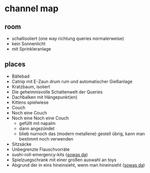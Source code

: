# channel map
## room
* schallisoliert (one way richtung queries normalerweise)
* kein Sonnenlicht
* mit Sprinkleranlage

## places
* Bällebad
* Catnip mit E-Zaun drum rum und automatischer Gießanlage
* Kratzbaum, isoliert
* Die geheimnisvolle Schattenwelt der Queries
* Dachbalken mit Hängepunkt(en)
* Kittens spielwiese
* Couch
* Noch eine Couch
* Noch eine Noch eine Couch
    * gefüllt mit napalm
    * dann angezündet
    * blieb nurnoch das (modern metallene) gestell übrig, kann man bestimmt noch verwenden
* Sitzsäcke
* Unbegrenzte Flauschvorräte
* sushi-roll-emergency-kits ([sowas da](http://3tags.org/article/how-to-take-care-of-a-sad-person-in-10-steps/top/1459685458))
* Spielzuegschrank mit einer großen auswahl an toys
* Abgrund der in eins hineinsieht, wenn man hineinsieht ([sowas da](http://tardis.wikia.com/wiki/Untempered_Schism))

